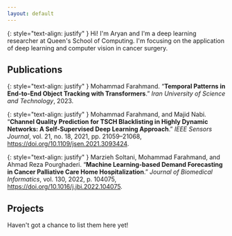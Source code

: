 ```yaml
---
layout: default
---
```


{: style="text-align: justify" }
Hi! I'm Aryan and I'm a deep learning researcher at Queen's School of Computing. I'm focusing on the application of 
deep learning and computer vision in cancer surgery.

## Publications

{: style="text-align: justify" }
[<span class="mdi mdi-book"></span>](#) 
Mohammad Farahmand. 
“**Temporal Patterns in End-to-End Object Tracking with Transformers**.” 
*Iran University of Science and Technology*, 2023. 

{: style="text-align: justify" }
[<span class="mdi mdi-file"></span>](https://ieeexplore.ieee.org/document/9467294) 
Mohammad Farahmand, and Majid Nabi. 
“**Channel Quality Prediction for TSCH Blacklisting in Highly Dynamic Networks: A Self-Supervised Deep Learning Approach**.” 
*IEEE Sensors Journal*, vol. 21, no. 18, 2021, pp. 21059–21068, https://doi.org/10.1109/jsen.2021.3093424. 

{: style="text-align: justify" }
[<span class="mdi mdi-file"></span>](https://www.sciencedirect.com/science/article/pii/S1532046422000910) 
Marzieh Soltani, Mohammad Farahmand, and Ahmad Reza Pourghaderi. 
“**Machine Learning-based Demand Forecasting in Cancer Palliative Care Home Hospitalization**.” 
*Journal of Biomedical Informatics*, vol. 130, 2022, p. 104075, https://doi.org/10.1016/j.jbi.2022.104075. 

## Projects

Haven't got a chance to list them here yet!